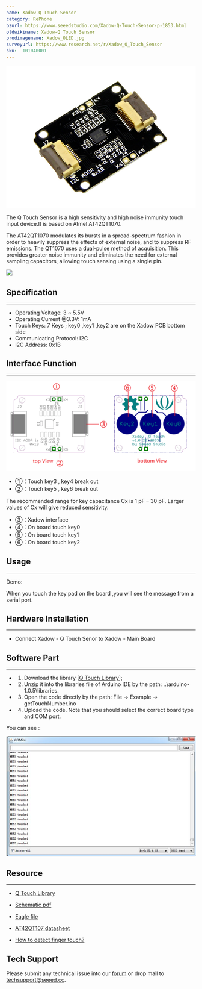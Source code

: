 ```yaml
---
name: Xadow-Q Touch Sensor
category: RePhone
bzurl: https://www.seeedstudio.com/Xadow-Q-Touch-Sensor-p-1853.html
oldwikiname: Xadow-Q Touch Sensor
prodimagename: Xadow_OLED.jpg
surveyurl: https://www.research.net/r/Xadow_Q_Touch_Sensor
sku:  101040001
---
```

![](https://github.com/SeeedDocument/Xadow_Q_Touch_Sensor/raw/master/img/Xadow%20Q%20touch%20sensor.jpg)

The Q Touch Sensor is a high sensitivity and high noise immunity touch input device.It is based on Atmel AT42QT1070.

The AT42QT1070 modulates its bursts in a spread-spectrum fashion in order to heavily suppress the effects of external noise, and to suppress RF emissions. The QT1070 uses a dual-pulse method of acquisition. This provides greater noise immunity and eliminates the need for external sampling capacitors, allowing touch sensing using a single pin.

[![](https://github.com/SeeedDocument/Seeed-WiKi/raw/master/docs/images/300px-Get_One_Now_Banner-ragular.png)](https://www.seeedstudio.com/Xadow-Q-Touch-Sensor-p-1853.html)

## Specification
---
*   Operating Voltage: 3 ~ 5.5V
*   Operating Current @3.3V: 1mA
*   Touch Keys: 7 Keys ; key0 ,key1 ,key2 are on the Xadow PCB bottom side
*   Communicating Protocol: I2C
*   I2C Address: 0x1B

## Interface Function
---
![](https://github.com/SeeedDocument/Xadow_Q_Touch_Sensor/raw/master/img/Xadow-Q_Touch.png)

*   ①：Touch key3 , key4 break out
*   ②：Touch key5 , key6 break out

The recommended range for key capacitance Cx is 1 pF – 30 pF. Larger values of Cx will give reduced sensitivity.

*   ③：Xadow interface
*   ④：On board touch key0
*   ⑤：On board touch key1
*   ⑥：On board touch key2

## Usage
---
Demo:

When you touch the key pad on the board  ,you will see the message from a serial port.

## Hardware Installation
---
- Connect Xadow - Q Touch Senor to Xadow - Main Board

## Software Part
---
- 1) Download the library [[Q Touch Library](https://github.com/Seeed-Studio/Seeed_QTouch)];

- 2) Unzip it into the libraries file of Arduino IDE by the path: ..\arduino-1.0.5\libraries.

- 3) Open the code directly by the path: File -&gt; Example -&gt; getTouchNumber.ino

- 4) Upload the code. Note that you should select the correct board type and COM port.

You can see :

![](https://github.com/SeeedDocument/Xadow_Q_Touch_Sensor/raw/master/img/Q_Touch_Demo_output.jpg)

## Resource
---
*   [Q Touch Library](https://github.com/Seeed-Studio/Seeed_QTouch)

*   [Schematic pdf](https://github.com/SeeedDocument/Xadow_Q_Touch_Sensor/raw/master/res/Xadow-Q_Touch_Sensor_v1.0.pdf)

*   [Eagle file](https://github.com/SeeedDocument/Xadow_Q_Touch_Sensor/raw/master/res/Xadow-Q_Touch_Sensor_v1.0_sch_pcb.zip)

*   [AT42QT107 datasheet](https://github.com/SeeedDocument/Xadow_Q_Touch_Sensor/raw/master/res/AT42QT1070-MMH.pdf)

*   [How to detect finger touch?](/How_to_detect_finger_touch)

## Tech Support
Please submit any technical issue into our [forum](http://forum.seeedstudio.com/) or drop mail to techsupport@seeed.cc. 